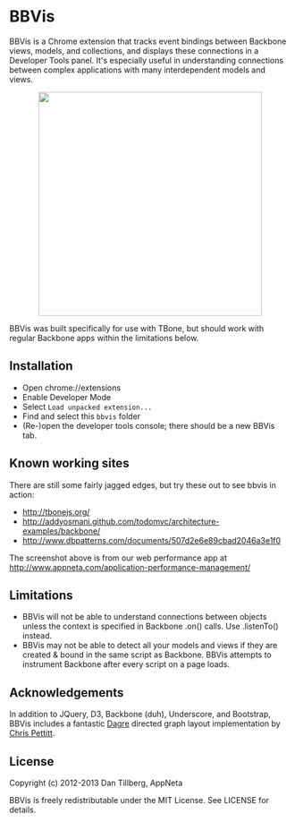 # BBVis

BBVis is a Chrome extension that tracks event bindings between
Backbone views, models, and collections, and displays these connections in
a Developer Tools panel.  It's especially useful in understanding connections
between complex applications with many interdependent models and views.

<center><a href="http://imgur.com/zzefiGr.png" target="_new"><img src="http://imgur.com/zzefiGr.png" width="400px"></a></center>

BBVis was built specifically for use with TBone, but should work with regular
Backbone apps within the limitations below.

## Installation

- Open chrome://extensions
- Enable Developer Mode
- Select `Load unpacked extension...`
- Find and select this `bbvis` folder
- (Re-)open the developer tools console; there should be a new BBVis tab.

## Known working sites

There are still some fairly jagged edges, but try these out to see bbvis in action:

- http://tbonejs.org/
- http://addyosmani.github.com/todomvc/architecture-examples/backbone/
- http://www.dbpatterns.com/documents/507d2e6e89cbad2046a3e1f0

The screenshot above is from our web performance app at
http://www.appneta.com/application-performance-management/

## Limitations

- BBVis will not be able to understand connections between objects unless the
  context is specified in Backbone .on() calls.  Use .listenTo() instead.
- BBVis may not be able to detect all your models and views if they are
  created & bound in the same script as Backbone.  BBVis attempts to instrument
  Backbone after every script on a page loads.

## Acknowledgements

In addition to JQuery, D3, Backbone (duh), Underscore, and Bootstrap, BBVis includes
a fantastic [Dagre](https://github.com/cpettitt/dagre) directed graph layout
implementation by [Chris Pettitt](https://github.com/cpettitt).

## License

Copyright (c) 2012-2013 Dan Tillberg, AppNeta

BBVis is freely redistributable under the MIT License.  See LICENSE for details.
